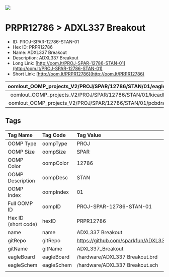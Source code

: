 


  
![][im]
# PRPR12786 > ADXL337 Breakout

- ID: PROJ-SPAR-12786-STAN-01
- Hex ID: PRPR12786
- Name: ADXL337 Breakout
- Description: ADXL337 Breakout
- Long Link: [http://oom.lt/PROJ-SPAR-12786-STAN-01](http://oom.lt/PROJ-SPAR-12786-STAN-01)
- Short Link: [http://oom.lt/PRPR12786](http://oom.lt/PRPR12786)
  

|oomlout_OOMP_projects_V2/PROJ/SPAR/12786/STAN/01/eagleImage.png|oomlout_OOMP_projects_V2/PROJ/SPAR/12786/STAN/01/eagleSchemImage.png|oomlout_OOMP_projects_V2/PROJ/SPAR/12786/STAN/01/kicadPcb3dFront.png|oomlout_OOMP_projects_V2/PROJ/SPAR/12786/STAN/01/kicadPcb3dBack.png|
| :---: | :---: | :---: | :---: |
|oomlout_OOMP_projects_V2/PROJ/SPAR/12786/STAN/01/kicadPcb3d.png|oomlout_OOMP_projects_V2/PROJ/SPAR/12786/STAN/01/bomBack.png|oomlout_OOMP_projects_V2/PROJ/SPAR/12786/STAN/01/bomFront.png|oomlout_OOMP_projects_V2/PROJ/SPAR/12786/STAN/01/pcbdraw.svg|
|oomlout_OOMP_projects_V2/PROJ/SPAR/12786/STAN/01/pcbdrawBack.svg||||

## Tags
  

|Tag Name|Tag Code|Tag Value|
| :--- | :--- | :--- |
|OOMP Type|oompType|PROJ|
|OOMP Size|oompSize|SPAR|
|OOMP Color|oompColor|12786|
|OOMP Description|oompDesc|STAN|
|OOMP Index|oompIndex|01|
|Full OOMP ID|oompID|PROJ-SPAR-12786-STAN-01|
|Hex ID (short code)|hexID|PRPR12786|
|name|name|ADXL337 Breakout|
|gitRepo|gitRepo|https://github.com/sparkfun/ADXL337_Breakout|
|gitName|gitName|ADXL337_Breakout|
|eagleBoard|eagleBoard|/hardware/ADXL337 Breakout.brd|
|eagleSchem|eagleSchem|/hardware/ADXL337 Breakout.sch|
||||



[im]: PROJ/SPAR/12786/STAN/01/kicadPcb3d_450.png
